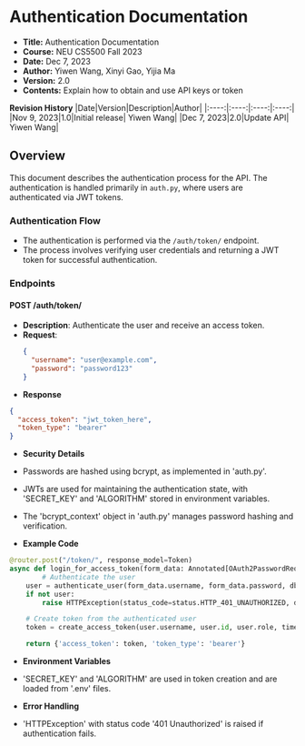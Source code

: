 # Authentication Documentation
- **Title:** Authentication Documentation
- **Course:** NEU CS5500 Fall 2023
- **Date:** Dec 7, 2023
- **Author:** Yiwen Wang, Xinyi Gao, Yijia Ma
- **Version:** 2.0
- **Contents:** Explain how to obtain and use API keys or token

**Revision History**
|Date|Version|Description|Author|
|:----:|:----:|:----:|:----:|
|Nov 9, 2023|1.0|Initial release| Yiwen Wang|
|Dec 7, 2023|2.0|Update API| Yiwen Wang|

## Overview
This document describes the authentication process for the API. The authentication is handled primarily in `auth.py`, where users are authenticated via JWT tokens.

### Authentication Flow
- The authentication is performed via the `/auth/token/` endpoint.
- The process involves verifying user credentials and returning a JWT token for successful authentication.

### Endpoints
#### POST /auth/token/
- **Description**: Authenticate the user and receive an access token.
- **Request**:
  ```json
  {
    "username": "user@example.com",
    "password": "password123"
  }
  ```
- **Response**
```json
{
  "access_token": "jwt_token_here",
  "token_type": "bearer"
}
```
- **Security Details**
- Passwords are hashed using bcrypt, as implemented in 'auth.py'.
- JWTs are used for maintaining the authentication state, with 'SECRET_KEY' and 'ALGORITHM' stored in environment variables.
- The 'bcrypt_context' object in 'auth.py' manages password hashing and verification.

- **Example Code**
```python
@router.post("/token/", response_model=Token)
async def login_for_access_token(form_data: Annotated[OAuth2PasswordRequestForm, Depends()], db: db_dependency):
        # Authenticate the user
    user = authenticate_user(form_data.username, form_data.password, db)
    if not user:
        raise HTTPException(status_code=status.HTTP_401_UNAUTHORIZED, detail='Could not validate user')

    # Create token from the authenticated user
    token = create_access_token(user.username, user.id, user.role, timedelta(minutes=30))

    return {'access_token': token, 'token_type': 'bearer'}
```

- **Environment Variables**
- 'SECRET_KEY' and 'ALGORITHM' are used in token creation and are loaded from '.env' files.

- **Error Handling**
- 'HTTPException' with status code '401 Unauthorized' is raised if authentication fails.



